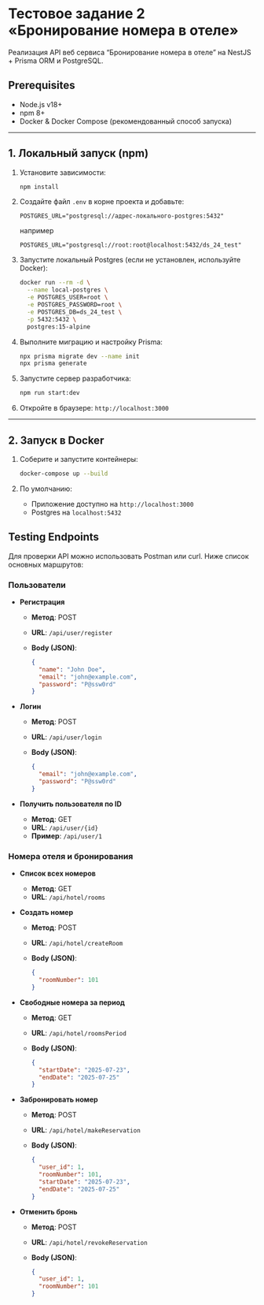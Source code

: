 # Тестовое задание 2 «Бронирование номера в отеле»

Реализация API веб сервиса “Бронирование номера в отеле” на NestJS + Prisma ORM и PostgreSQL.

## Prerequisites

- Node.js v18+
- npm 8+
- Docker & Docker Compose (рекомендованный способ запуска)

---

## 1. Локальный запуск (npm)

1. Установите зависимости:

   ```bash
   npm install
   ```

2. Создайте файл `.env` в корне проекта и добавьте:

   ```env
   POSTGRES_URL="postgresql://адрес-локального-postgres:5432"
   ```

   например

   ```env
   POSTGRES_URL="postgresql://root:root@localhost:5432/ds_24_test"
   ```

3. Запустите локальный Postgres (если не установлен, используйте Docker):

   ```bash
   docker run --rm -d \
     --name local-postgres \
     -e POSTGRES_USER=root \
     -e POSTGRES_PASSWORD=root \
     -e POSTGRES_DB=ds_24_test \
     -p 5432:5432 \
     postgres:15-alpine
   ```

4. Выполните миграцию и настройку Prisma:

   ```bash
   npx prisma migrate dev --name init
   npx prisma generate
   ```

5. Запустите сервер разработчика:

   ```bash
   npm run start:dev
   ```

6. Откройте в браузере: `http://localhost:3000`

---

## 2. Запуск в Docker

1. Соберите и запустите контейнеры:

   ```bash
   docker-compose up --build
   ```

2. По умолчанию:

   - Приложение доступно на `http://localhost:3000`
   - Postgres на `localhost:5432`

## Testing Endpoints

Для проверки API можно использовать Postman или curl. Ниже список основных маршрутов:

### Пользователи

- **Регистрация**

  - **Метод**: POST
  - **URL**: `/api/user/register`
  - **Body (JSON)**:

    ```json
    {
      "name": "John Doe",
      "email": "john@example.com",
      "password": "P@ssw0rd"
    }
    ```

- **Логин**

  - **Метод**: POST
  - **URL**: `/api/user/login`
  - **Body (JSON)**:

    ```json
    {
      "email": "john@example.com",
      "password": "P@ssw0rd"
    }
    ```

- **Получить пользователя по ID**

  - **Метод**: GET
  - **URL**: `/api/user/{id}`
  - **Пример**: `/api/user/1`

### Номера отеля и бронирования

- **Список всех номеров**

  - **Метод**: GET
  - **URL**: `/api/hotel/rooms`

- **Создать номер**

  - **Метод**: POST
  - **URL**: `/api/hotel/createRoom`
  - **Body (JSON)**:

    ```json
    {
      "roomNumber": 101
    }
    ```

- **Свободные номера за период**

  - **Метод**: GET
  - **URL**: `/api/hotel/roomsPeriod`
  - **Body (JSON)**:

    ```json
    {
      "startDate": "2025-07-23",
      "endDate": "2025-07-25"
    }
    ```

- **Забронировать номер**

  - **Метод**: POST
  - **URL**: `/api/hotel/makeReservation`
  - **Body (JSON)**:

    ```json
    {
      "user_id": 1,
      "roomNumber": 101,
      "startDate": "2025-07-23",
      "endDate": "2025-07-25"
    }
    ```

- **Отменить бронь**

  - **Метод**: POST
  - **URL**: `/api/hotel/revokeReservation`
  - **Body (JSON)**:

    ```json
    {
      "user_id": 1,
      "roomNumber": 101
    }
    ```
